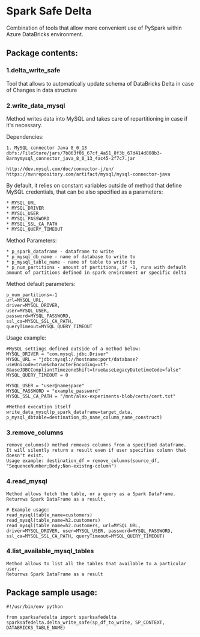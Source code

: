 # Spark Safe Delta
Combination of tools that allow more convenient use of PySpark within Azure DataBricks environment.

## Package contents:
### 1.delta_write_safe
Tool that allows to automatically update schema of DataBricks Delta in case of Changes in data structure

### 2.write_data_mysql
Method writes data into MySQL and takes care of repartitioning in case if it's necessary.

Dependencies:
   
    1. MySQL connector Java 8_0_13
    dbfs:/FileStore/jars/7b863f06_67cf_4a51_8f3b_67d414d808b3-Barnymysql_connector_java_8_0_13_4ac45-2f7c7.jar
    
    http://dev.mysql.com/doc/connector-j/en/
    https://mvnrepository.com/artifact/mysql/mysql-connector-java

By default, it relies on constant variables outside of method that define MySQL credentials, that can be also specified as a parameters:

    * MYSQL_URL
    * MYSQL_DRIVER
    * MYSQL_USER
    * MYSQL_PASSWORD
    * MYSQL_SSL_CA_PATH
    * MYSQL_QUERY_TIMEOUT

Method Parameters:

    * p_spark_dataframe - dataframe to write
    * p_mysql_db_name - name of database to write to
    * p_mysql_table_name - name of table to write to
    * p_num_partitions - amount of partitions, if -1, runs with default amount of partitions defined in spark environment or specific delta

Method default parameters:

    p_num_partitions=-1
    url=MYSQL_URL,
    driver=MYSQL_DRIVER,
    user=MYSQL_USER,
    password=MYSQL_PASSWORD,
    ssl_ca=MYSQL_SSL_CA_PATH,
    queryTimeout=MYSQL_QUERY_TIMEOUT

Usage example:

    #MySQL settings defined outside of a method below:
    MYSQL_DRIVER = "com.mysql.jdbc.Driver"
    MYSQL_URL = "jdbc:mysql://hostname:port/database?useUnicode=true&characterEncoding=utf-8&useJDBCCompliantTimezoneShift=true&useLegacyDatetimeCode=false"
    MYSQL_QUERY_TIMEOUT = 0
    
    MYSQL_USER = "user@namespace"
    MYSQL_PASSWORD = "example_password"
    MYSQL_SSL_CA_PATH = "/mnt/alex-experiments-blob/certs/cert.txt"
    
    #Method execution itself
    write_data_mysql(p_spark_dataframe=target_data, p_mysql_dbtable=destination_db_name_column_name_construct)

### 3.remove_columns

    remove_columns() method removes columns from a specified dataframe.
    It will silently return a result even if user specifies column that doesn't exist.
    Usage example: destination_df = remove_columns(source_df, "SequenceNumber;Body;Non-existng-column")

### 4.read_mysql

    Method allows fetch the table, or a query as a Spark DataFrame.
    Returnws Spark DataFrame as a result.

    # Example usage:
    read_mysql(table_name=customers)
    read_mysql(table_name=h2.customers)
    read_mysql(table_name=h2.customers, url=MYSQL_URL, driver=MYSQL_DRIVER, user=MYSQL_USER, password=MYSQL_PASSWORD, ssl_ca=MYSQL_SSL_CA_PATH, queryTimeout=MYSQL_QUERY_TIMEOUT)

### 4.list_available_mysql_tables

    Method allows to list all the tables that available to a particular user.
    Returnws Spark DataFrame as a result


## Package sample usage:

    #!/usr/bin/env python
    
    from sparksafedelta import sparksafedelta
    sparksafedelta.delta_write_safe(sp_df_to_write, SP_CONTEXT, DATABRICKS_TABLE_NAME)
